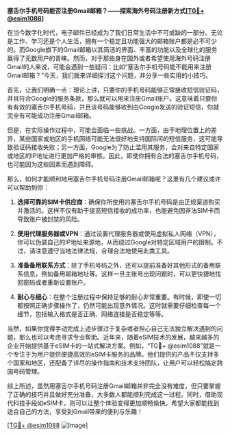 **塞舌尔手机号码能否注册Gmail邮箱？——探索海外号码注册新方式[[TG💪+ @esim1088](https://t.me/s/esim1088)]**

在当今数字化时代，电子邮件已经成为了我们日常生活中不可或缺的一部分。无论是工作、学习还是个人生活，拥有一个稳定且功能强大的邮箱账户都是必不可少的。而Google旗下的Gmail邮箱以其简洁的界面、丰富的功能以及全球化的服务赢得了无数用户的青睐。然而，对于那些身在国外或者希望使用海外号码注册Gmail的人来说，可能会遇到一些疑问：比如“塞舌尔手机号码能不能用来注册Gmail邮箱？”今天，我们就来详细探讨这个问题，并分享一些实用的小技巧。

首先，让我们明确一点：理论上讲，只要你的手机号码能够正常接收短信验证码，并且符合Google的服务条款，那么就可以用来注册Gmail账户。这意味着只要你有有效的塞舌尔手机号码，并且该号码能够收到由Google发送的验证短信，你就完全有可能成功注册Gmail邮箱。

但是，在实际操作过程中，可能会面临一些挑战。一方面，由于地理位置上的差异，某些国家或地区的手机网络可能无法很好地支持国际间的短信服务，这可能导致验证码接收失败；另一方面，Google为了防止滥用其服务，会对来自特定国家或地区的IP地址进行更加严格的审核。因此，即使你拥有合法的塞舌尔手机号码，也可能因为这些因素而遇到障碍。

那么，如何才能顺利地用塞舌尔手机号码注册Gmail邮箱呢？这里有几个建议或许可以帮助到你：

1. **选择可靠的SIM卡供应商**：确保你所使用的塞舌尔手机号码是由正规渠道购买并激活的。这样不仅有助于提高短信接收的成功率，也能避免因非法SIM卡而导致账户被封禁的风险。

2. **使用代理服务器或VPN**：通过设置代理服务器或使用虚拟私人网络（VPN），你可以伪装自己的IP地址来源地，从而绕过Google对特定区域用户的限制。不过，请注意遵守当地法律法规，合理合法地使用此类工具。

3. **准备备用联系方式**：除了手机号码之外，还可以提前准备好其他形式的备用联系信息，例如备用邮箱地址等。这样一旦主账号出现问题时，可以更快捷地找回密码或者重新设置账户。

4. **耐心与细心**：在整个注册过程中保持足够的耐心非常重要。有时候，即使一切都按照正确步骤操作了，仍然可能出现意外情况。这时就需要仔细检查每一个细节，包括输入格式是否正确、网络连接是否稳定等等。

当然，如果你觉得手动完成上述步骤过于复杂或者担心自己无法独立解决遇到的问题，那么也可以考虑寻求专业帮助。近年来，随着eSIM技术的发展，越来越多的企业开始提供基于eSIM卡的一站式解决方案。例如，“TG💪+ @esim1088”就是一个专注于为用户提供便捷高效的eSIM卡服务的品牌。他们提供的产品不仅支持多个国家和地区，还配备了详尽的操作指南和技术支持团队，让用户可以轻松搞定跨国号码管理。

综上所述，虽然用塞舌尔手机号码注册Gmail邮箱并非完全没有难度，但只要掌握了正确的技巧并且做好充分准备，大多数人都能顺利完成这一过程。同时，借助现代科技手段如eSIM卡，则可以让整个体验变得更加顺畅愉快。希望大家都能找到适合自己的方法，享受到Gmail带来的便利与乐趣！

[[TG💪+ @esim1088](https://t.me/s/esim1088) ![Image](https://i.postimg.cc/4NQfJmqS/Snipaste-2025-05-13-00-14-12.png)]